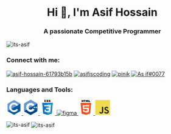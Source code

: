<h1 align="center">Hi 👋, I'm Asif Hossain</h1>
<h3 align="center">A passionate Competitive Programmer</h3>

<p align="left"> <img src="https://komarev.com/ghpvc/?username=its-asif&label=Profile%20views&color=0e75b6&style=flat" alt="its-asif" /> </p>

<h3 align="left">Connect with me:</h3>
<p align="left">
<a href="https://linkedin.com/in/asif-hossain-61793b15b" target="blank"><img align="center" src="https://raw.githubusercontent.com/rahuldkjain/github-profile-readme-generator/master/src/images/icons/Social/linked-in-alt.svg" alt="asif-hossain-61793b15b" height="30" width="40" /></a>
<a href="https://fb.com/asifiscoding" target="blank"><img align="center" src="https://raw.githubusercontent.com/rahuldkjain/github-profile-readme-generator/master/src/images/icons/Social/facebook.svg" alt="asifiscoding" height="30" width="40" /></a>
<a href="https://codeforces.com/profile/pinik" target="blank"><img align="center" src="https://raw.githubusercontent.com/rahuldkjain/github-profile-readme-generator/master/src/images/icons/Social/codeforces.svg" alt="pinik" height="30" width="40" /></a>
<a href="https://discord.gg/As if#0077" target="blank"><img align="center" src="https://raw.githubusercontent.com/rahuldkjain/github-profile-readme-generator/master/src/images/icons/Social/discord.svg" alt="As if#0077" height="30" width="40" /></a>
</p>

<h3 align="left">Languages and Tools:</h3>
<p align="left"> <a href="https://www.cprogramming.com/" target="_blank" rel="noreferrer"> <img src="https://raw.githubusercontent.com/devicons/devicon/master/icons/c/c-original.svg" alt="c" width="40" height="40"/> </a> <a href="https://www.w3schools.com/cpp/" target="_blank" rel="noreferrer"> <img src="https://raw.githubusercontent.com/devicons/devicon/master/icons/cplusplus/cplusplus-original.svg" alt="cplusplus" width="40" height="40"/> </a> <a href="https://www.w3schools.com/css/" target="_blank" rel="noreferrer"> <img src="https://raw.githubusercontent.com/devicons/devicon/master/icons/css3/css3-original-wordmark.svg" alt="css3" width="40" height="40"/> </a> <a href="https://www.figma.com/" target="_blank" rel="noreferrer"> <img src="https://www.vectorlogo.zone/logos/figma/figma-icon.svg" alt="figma" width="40" height="40"/> </a> <a href="https://www.w3.org/html/" target="_blank" rel="noreferrer"> <img src="https://raw.githubusercontent.com/devicons/devicon/master/icons/html5/html5-original-wordmark.svg" alt="html5" width="40" height="40"/> </a> <a href="https://developer.mozilla.org/en-US/docs/Web/JavaScript" target="_blank" rel="noreferrer"> <img src="https://raw.githubusercontent.com/devicons/devicon/master/icons/javascript/javascript-original.svg" alt="javascript" width="40" height="40"/> </a> </p>

<p><img align="left" src="https://github-readme-stats.vercel.app/api/top-langs?username=its-asif&show_icons=true&locale=en&layout=compact" alt="its-asif" /></p>

<p>&nbsp;<img align="center" src="https://github-readme-stats.vercel.app/api?username=its-asif&show_icons=true&locale=en" alt="its-asif" /></p>

